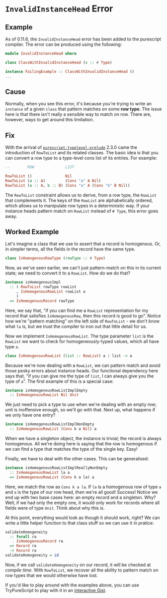 # `InvalidInstanceHead` Error

## Example

As of 0.11.6, the `InvalidInstanceHead` error has been added to the
purescript compiler. The error can be produced using the following:

```purescript
module InvalidInstanceHead where

class ClassWithInvalidInstanceHead (x :: # Type)

instance FailingExample :: ClassWithInvalidInstanceHead ()
...
```

## Cause

Normally, when you see this error, it's because you're trying to write an
`instance` of a given `class` that pattern matches on some **row type**. The
issue here is that there isn't really a sensible way to match on row. There
are, however, ways to get around this limitation.

## Fix

With the arrival of [`purescript-typelevel-prelude`](https://github.com/purescript/purescript-typelevel-prelude)
2.3.0 came the introduction of `RowToList` and its related classes. The
basic idea is that you can convert a row type to a type-level cons list of its
entries. For example:

```purescript
--        ROW              LIST

RowToList ()               Nil
RowToList (a :: A)         (Cons "a" A Nil)
RowToList (a :: A, b :: B) (Cons "a" A (Cons "b" B Nil))
```

The `RowToList` constraint allows us to derive, from a row type, the `RowList`
that complements it. The keys of the `RowList` are alphabetically ordered, which
allows us to manipulate row types in a deterministic way. If your instance heads
pattern match on `RowList` instead of `# Type`, this error goes away.

## Worked Example

Let's imagine a class that we use to assert that a record is homogenous. Or, in
simpler terms, all the fields in the record have the same type.

```purescript
class IsHomogenousRowType (rowType :: # Type)
```

Now, as we've seen earlier, we can't just pattern-match on this in its current
state; we need to convert it to a `RowList`. How do we do that?

```purescript
instance isHomogenousImpl
  :: ( RowToList rowType rowList
     , IsHomogenousRowList rowList a
     )
  => IsHomogenousRecord rowType
```

Here, we say that, "if you can find me a `RowList` representation for my record
that satisfies `IsHomogenousRow`, then this record is good to go". Notice how
we're "pattern matching" on the left side of `RowToList` - we don't know what
`la` is, but we trust the compiler to iron out that little detail for us.

Now we implement `IsHomogenousRowList`. The type parameter `list` is the `RowList`
we want to check for homogeneously-typed values, which all have type `a`.

```purescript
class IsHomogenousRowList (list :: RowList) a | list -> a
```

Because we're now dealing with a `RowList`, we can pattern match and avoid those
pesky errors about instance heads. Our functional dependency here says that, "if
you can give me the type of `list`, I can always give you the type of `a`". The
first example of this is a special case:

```purescript
instance isHomogenousRowListImplEmpty
  :: IsHomogenousRowList Nil Unit
```

We just need to pick a type to use when we're dealing with an empty row; unit is
inoffensive enough, so we'll go with that. Next up, what happens if we only have
one entry?

```purescript
instance isHomogenousRowListImplNonEmpty
  :: IsHomogenousRowList (Cons k a Nil) a
```

When we have a singleton object, the instance is trivial; the record is always
homogenous. All we're doing here is saying that the row is homogenous if we can
find a type that matches the type of the single key. Easy!

Finally, we have to deal with the other cases. This can be generalised:

```purescript
instance isHomogenousRowListImplReallyNonEmpty
  :: IsHomogenousRowList la a
  => IsHomogenousRowList (Cons k a la) a
```

Here, we match the row as `Cons k a la`. If `la` is a homogenous row of type `a`
and `a` is the type of our row head, then we're all good! Success! Notice we end
up with two base cases here: an empty record and a singleton. Why? Well, if we
had only the empty one, it would only work for records where all fields were of
type `Unit`. Think about why this is.

At this point, everything would look as though it should work, right? We can
write a little helper function to that class stuff so we can use it in pratice:

```purescript
validateHomogeneity
  :: forall ra
   . IsHomogenousRecord ra
  => Record ra
  -> Record ra
validateHomogeneity = id
```

Now, if we call `validateHomogeneity` on our record, it will be checked at
*compile time*. With `RowToList`, we recover all the ability to pattern match
on row types that we would otherwise have lost.

If you'd like to play around with the examples above, you can use TryPureScript
to play with it in an [interactive
Gist](http://try.purescript.org/?gist=cf4a032ae0741b7c21994c93cfb3c633).
